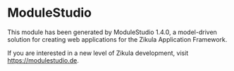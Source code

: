 # ModuleStudio

This module has been generated by ModuleStudio 1.4.0, a model-driven solution
for creating web applications for the Zikula Application Framework.

If you are interested in a new level of Zikula development, visit <https://modulestudio.de>.
